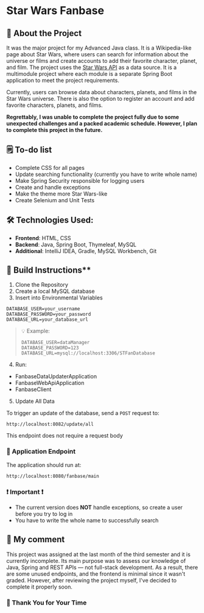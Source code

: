 # Star Wars Fanbase

## 📖 About the Project
It was the major project for my Advanced Java class. It is a Wikipedia-like page about Star Wars, where users can search for information about the universe or films and create accounts to add their favorite character, 
planet, and film. The project uses the [Star Wars API](https://swapi.py4e.com/) as a data source. It is a multimodule project where each module is a separate Spring Boot application to meet the project requirements.

Currently, users can browse data about characters, planets, and films in the Star Wars universe. There is also the option to register an account and add favorite characters, planets, and films.

**Regrettably, I was unable to complete the project fully due to some unexpected challenges and a packed academic schedule. However, I plan to complete this project in the future.**

## 🗒️ To-do list
- Complete CSS for all pages
- Update searching functionality (currently you have to write whole name)
- Make Spring Security responsible for logging users
- Create and handle exceptions
- Make the theme more Star Wars-like
- Create Selenium and Unit Tests

## 🛠️ Technologies Used:
- **Frontend**: HTML, CSS  
- **Backend**: Java, Spring Boot, Thymeleaf, MySQL  
- **Additional**: IntelliJ IDEA, Gradle, MySQL Workbench, Git

## 🧱 Build Instructions**
1. Clone the Repository
2. Create a local MySQL database
3. Insert into Environmental Variables

```
DATABASE_USER=your_username
DATABASE_PASSWORD=your_password
DATABASE_URL=your_database_url
```

> 💡 Example:
> ```
> DATABASE_USER=dataManager
> DATABASE_PASSWORD=123
> DATABASE_URL=mysql://localhost:3306/STFanDatabase
> ```

4. Run:
- FanbaseDataUpdaterApplication
- FanbaseWebApiApplication
- FanbaseClient

5. Update All Data

To trigger an update of the database, send a `POST` request to:

```
http://localhost:8082/update/all
```

This endpoint does not require a request body

### 🔗 Application Endpoint

The application should run at:
```
http://localhost:8080/fanbase/main
```

### ❗ Important ❗
- The current version does **NOT** handle exceptions, so create a user before you try to log in
- You have to write the whole name to successfully search

## 💬 My comment
This project was assigned at the last month of the third semester and it is currently incomplete.
Its main purpose was to assess our knowledge of Java, Spring and REST APIs — not full-stack development.
As a result, there are some unused endpoints, and the frontend is minimal since it wasn't graded.
However, after reviewing the project myself, I've decided to complete it properly soon.  

### 🙏 Thank You for Your Time
